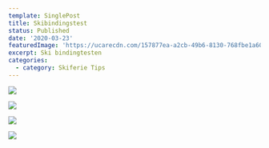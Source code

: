 ```yaml
---
template: SinglePost
title: Skibindingstest
status: Published
date: '2020-03-23'
featuredImage: 'https://ucarecdn.com/157877ea-a2cb-49b6-8130-768fbe1a60a7/'
excerpt: Ski bindingtesten
categories:
  - category: Skiferie Tips
---
```

![](https://ucarecdn.com/000a4dfe-b754-4b07-a9cc-387c71c0d1cd/)

![](https://ucarecdn.com/744ed7b1-32bd-499b-b665-078d8814ccf1/)

![](https://ucarecdn.com/a617a6e9-05c0-4146-86ee-55f7ee2109eb/)

![](https://ucarecdn.com/579b0654-4865-4a7a-87f4-dbe2729bb6f2/)

